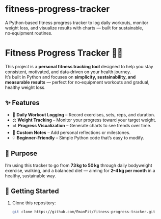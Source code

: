 # fitness-progress-tracker
A Python‑based fitness progress tracker to log daily workouts, monitor weight loss, and visualize results with charts — built for sustainable, no‑equipment routines.
# Fitness Progress Tracker 🏋️‍♀️

This project is a **personal fitness tracking tool** designed to help you stay consistent, motivated, and data‑driven on your health journey.  
It’s built in Python and focuses on **simplicity, sustainability, and measurable results** — perfect for no‑equipment workouts and gradual, healthy weight loss.

## ✨ Features
- 📅 **Daily Workout Logging** – Record exercises, sets, reps, and duration.
- ⚖️ **Weight Tracking** – Monitor your progress toward your target weight.
- 📊 **Progress Visualization** – Generate charts to see trends over time.
- 📝 **Custom Notes** – Add personal reflections or milestones.
- 💡 **Beginner‑Friendly** – Simple Python code that’s easy to modify.

## 🎯 Purpose
I’m using this tracker to go from **73 kg to 50 kg** through daily bodyweight exercise, walking, and a balanced diet — aiming for **2–4 kg per month** in a healthy, sustainable way.

## 🚀 Getting Started
1. Clone this repository:
   ```bash
   git clone https://github.com/EmanFit/fitness-progress-tracker.git
